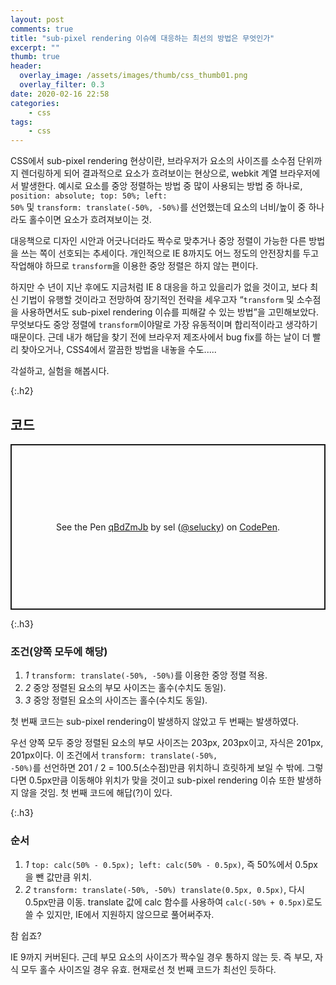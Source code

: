 ```yaml
---
layout: post
comments: true
title: "sub-pixel rendering 이슈에 대응하는 최선의 방법은 무엇인가"
excerpt: ""
thumb: true
header:
  overlay_image: /assets/images/thumb/css_thumb01.png
  overlay_filter: 0.3
date: 2020-02-16 22:58
categories:
    - css
tags:
    - css
---
```

CSS에서 sub-pixel rendering 현상이란, 브라우저가 요소의 사이즈를 소수점 단위까지 렌더링하게 되어 결과적으로 요소가 흐려보이는 현상으로, webkit 계열 브라우저에서 발생한다. 예시로 요소를 중앙 정렬하는 방법 중 많이 사용되는 방법 중 하나로, <code>position: absolute; top: 50%; left: 50%</code> 및 <code>transform: translate(-50%, -50%)</code>를 선언했는데 요소의 너비/높이 중 하나라도 홀수이면 요소가 흐려져보이는 것.

대응책으로 디자인 시안과 어긋나더라도 짝수로 맞추거나 중앙 정렬이 가능한 다른 방법을 쓰는 쪽이 선호되는 추세이다. 개인적으로 IE 8까지도 어느 정도의 안전장치를 두고 작업해야 하므로 <code>transform</code>을 이용한 중앙 정렬은 하지 않는 편이다.

하지만 수 년이 지난 후에도 지금처럼 IE 8 대응을 하고 있을리가 없을 것이고, 보다 최신 기법이 유행할 것이라고 전망하여 장기적인 전략을 세우고자 &ldquo;<code>transform</code> 및 소수점을 사용하면서도 sub-pixel rendering 이슈를 피해갈 수 있는 방법&rdquo;을 고민해보았다. 무엇보다도 중앙 정렬에 <code>transform</code>이야말로 가장 유동적이며 합리적이라고 생각하기 때문이다. 근데 내가 해답을 찾기 전에 브라우저 제조사에서 bug fix를 하는 날이 더 빨리 찾아오거나, CSS4에서 깔끔한 방법을 내놓을 수도.....

각설하고, 실험을 해봅시다.

{:.h2}
## 코드
<p class="codepen" data-height="265" data-theme-id="default" data-default-tab="css,result" data-user="selucky" data-slug-hash="qBdZmJb" style="height: 265px; box-sizing: border-box; display: flex; align-items: center; justify-content: center; border: 2px solid; margin: 1em 0; padding: 1em;" data-pen-title="qBdZmJb">
  <span>See the Pen <a href="https://codepen.io/selucky/pen/qBdZmJb">
  qBdZmJb</a> by sel (<a href="https://codepen.io/selucky">@selucky</a>)
  on <a href="https://codepen.io">CodePen</a>.</span>
</p>
<script async src="https://static.codepen.io/assets/embed/ei.js"></script>

{:.h3}
### <span>조건(양쪽 모두에 해당)</span>
<div class="cont-box type1 mt--normal">
    <ol class="bu-list--num type3">
        <li>
            <em class="num">1</em> <code>transform: translate(-50%, -50%)</code>를 이용한 중앙 정렬 적용.
        </li>
        <li>
            <em class="num">2</em> 중앙 정렬된 요소의 부모 사이즈는 홀수(수치도 동일).
        </li>
        <li>
            <em class="num">3</em> 중앙 정렬된 요소의 사이즈는 홀수(수치도 동일).
        </li>
    </ol>
</div>

첫 번째 코드는 sub-pixel rendering이 발생하지 않았고 두 번째는 발생하였다.

우선 양쪽 모두 중앙 정렬된 요소의 부모 사이즈는 203px, 203px이고, 자식은 201px, 201px이다. 이 조건에서 <code>transform: translate(-50%, -50%)</code>를 선언하면 201 / 2 = 100.5(소수점)만큼 위치하니 흐릿하게 보일 수 밖에. 그렇다면 0.5px만큼 이동해야 위치가 맞을 것이고 sub-pixel rendering 이슈 또한 발생하지 않을 것임. 첫 번째 코드에 해답(?)이 있다.

{:.h3}
### <span>순서</span>
<div class="cont-box type1 mt--normal">
    <ol class="bu-list--num type3">
        <li>
            <em class="num">1</em> <code>top: calc(50% - 0.5px); left: calc(50% - 0.5px)</code>, 즉 50%에서 0.5px을 뺀 값만큼 위치.
        </li>
        <li>
            <em class="num">2</em> <code>transform: translate(-50%, -50%) translate(0.5px, 0.5px)</code>, 다시 0.5px만큼 이동. translate 값에 calc 함수를 사용하여 <code>calc(-50% + 0.5px)</code>로도 쓸 수 있지만, IE에서 지원하지 않으므로 풀어써주자.
        </li>
    </ol>
</div>

참 쉽죠?

IE 9까지 커버된다. 근데 부모 요소의 사이즈가 짝수일 경우 통하지 않는 듯. 즉 부모, 자식 모두 홀수 사이즈일 경우 유효. 현재로선 첫 번째 코드가 최선인 듯하다.